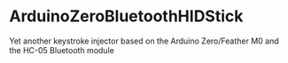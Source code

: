 # ArduinoZeroBluetoothHIDStick
Yet another keystroke injector based on the Arduino Zero/Feather M0 and the HC-05 Bluetooth module

